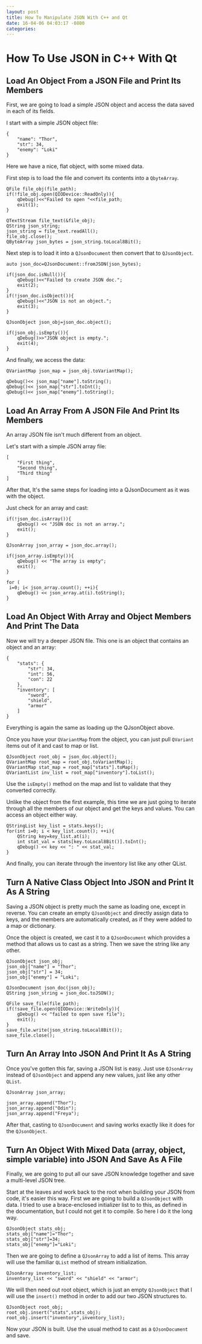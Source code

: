 ```yaml
---
layout: post
title: How To Manipulate JSON With C++ and Qt
date: 16-04-06 04:03:17 -0800
categories: 
---
```

# How To Use JSON in C++ With Qt

## Load An Object From a JSON File and Print Its Members

First, we are going to load a simple JSON object and access the data saved in each of its fields.

I start with a simple JSON object file:

```
{
    "name": "Thor",
    "str": 34,
    "enemy": "Loki"
}
```

Here we have a nice, flat object, with some mixed data.

First step is to load the file and convert its contents into a `QbyteArray`.

```
QFile file_obj(file_path);
if(!file_obj.open(QIODevice::ReadOnly)){
    qDebug()<<"Failed to open "<<file_path;
    exit(1);
}

QTextStream file_text(&file_obj);
QString json_string;
json_string = file_text.readAll();
file_obj.close();
QByteArray json_bytes = json_string.toLocal8Bit();
```

Next step is to load it into a `QJsonDocument` then convert that to `QJsonObject`.

```
auto json_doc=QJsonDocument::fromJSON(json_bytes);

if(json_doc.isNull()){
    qDebug()<<"Failed to create JSON doc.";
    exit(2);
}
if(!json_doc.isObject()){
    qDebug()<<"JSON is not an object.";
    exit(3);
}

QJsonObject json_obj=json_doc.object();

if(json_obj.isEmpty()){
    qDebug()>>"JSON object is empty.";
    exit(4);
}
```

And finally, we access the data:

```
QVariantMap json_map = json_obj.toVariantMap();

qDebug()<< json_map["name"].toString();
qDebug()<< json_map["str"].toInt();
qDebug()<< json_map["enemy"].toString();
```

## Load An Array From A JSON File And Print Its Members

An array JSON file isn't much different from an object.

Let's start with a simple JSON array file:

```
[
    "First thing",
    "Second thing",
    "Third thing"
]
```

After that, It's the same steps for loading into a QJsonDocument as it was with the object.

Just check for an array and cast:

```
if(!json_doc.isArray()){
    qDebug() << "JSON doc is not an array.";
    exit();
}

QJsonArray json_array = json_doc.array();

if(json_array.isEmpty()){
    qDebug() << "The array is empty";
    exit();
}

for ( i=0; i< json_array.count(); ++i){
    qDebug() << json_array.at(i).toString();
}
```

## Load An Object With Array and Object Members And Print The Data

Now we will try a deeper JSON file. This one is an object that contains an object and an array:

```
{
    "stats": {
        "str": 34,
        "int": 56,
        "con": 22
    },
    "inventory": [
        "sword",
        "shield",
        "armor"
    ]
}
```

Everything is again the same as loading up the QJsonObject above.

Once you have your `QVariantMap` from the object, you can just pull `QVariant` items out of it and cast to map or list.

```
QJsonObject root_obj = json_doc.object();
QVariantMap root_map = root_obj.toVariantMap();
QVariantMap stat_map = root_map["stats"].toMap();
QVariantList inv_list = root_map["inventory"].toList();
```

Use the `isEmpty()` method on the map and list to validate that they converted correctly.

Unlike the object from the first example, this time we are just going to iterate through all the members of our object and get the keys and values. You can access an object either way.

```
QStringList key_list = stats.keys();
for(int i=0; i < key_list.count(); ++i){
    QString key=key_list.at(i);
    int stat_val = stats[key.toLocal8Bit()].toInt(); 
    qDebug() << key << ": " << stat_val;
}
```

And finally, you can iterate through the inventory list like any other QList.

## Turn A Native Class Object Into JSON and Print It As A String

Saving a JSON object is pretty much the same as loading one, except in reverse.
You can create an empty `QJsonObject` and directly assign data to keys, and the
members are automatically created, as if they were added to a map or dictionary.


Once the object is created, we cast it to a `QJsonDocument` which provides a
method that allows us to cast as a string.
Then we save the string like any other.

```
QJsonObject json_obj;
json_obj["name"] = "Thor";
json_obj["str"] = 34;
json_obj["enemy"] = "Loki";

QJsonDocument json_doc(json_obj);
QString json_string = json_doc.toJSON();

QFile save_file(file_path);
if(!save_file.open(QIODevice::WriteOnly)){
    gDebug() << "failed to open save file");
    exit();
}
save_file.write(json_string.toLocal8Bit());
save_file.close();
```

## Turn An Array Into JSON And Print It As A String

Once you've gotten this far, saving a JSON list is easy.
Just use `QJsonArray` instead of `QJsonObject` and append any new values, just
like any other `QList`.

```
QJsonArray json_array;

json_array.append("Thor");
json_array.append("Odin");
json_array.append("Freya");
```

After that, casting to `QJsonDocument` and saving works exactly like it does
for the `QJsonObject`.

## Turn An Object With Mixed Data (array, object, simple variable) into JSON And Save As A File

Finally, we are going to put all our save JSON knowledge together and save a
multi-level JSON tree.

Start at the leaves and work back to the root when building your JSON from code, it's easier this way.
First we are going to build a `QJsonObject` with data. I tried to use a
brace-enclosed initializer list to to this, as defined in the documentation,
but I could not get it to compile. So here I do it the long way.

```
QJsonObject stats_obj;
stats_obj["name"]="Thor";
stats_obj["str"]=34;
stats_obj["enemy"]="Loki";
```

Then we are going to define a `QJsonArray` to add a list of items. This array
will use the familiar `QList` method of stream initialization.

```
QJsonArray inventory_list;
inventory_list << "sword" << "shield" << "armor";
```

We will then need out root object, which is just an empty `QJsonObject` that I
will use the `insert()` method in order to add our two JSON structures to.

```
QJsonObject root_obj;
root_obj.insert("stats",stats_obj);
root_obj.insert("inventory",inventory_list);
```

Now your JSON is built. Use the usual method to cast as a `QJsonDocument` and
save.


